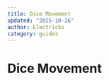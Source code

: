 ```yaml
---
title: Dice Movement
updated: "2025-10-26"
author: Electricks
category: guides
---
```


# Dice Movement


